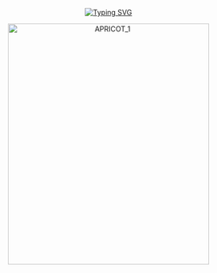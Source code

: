 <p align="center">
<a href="https://git.io/typing-svg"><img src="https://readme-typing-svg.demolab.com?font=Fira+Code&size=13&pause=1000&color=E00707&width=435&lines=TG%3A+time+to+block+you+yet+or+what" alt="Typing SVG" /></a>
<p align="center">
<img width="400" height="480" alt="APRICOT_1" src="https://github.com/user-attachments/assets/d3222f0c-beb4-4957-8990-588d3b4f9c18" />
